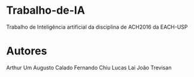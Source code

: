 # Trabalho-de-IA
Trabalho de Inteligência artificial da disciplina de ACH2016 da EACH-USP
# Autores
Arthur Um 
Augusto Calado 
Fernando Chiu 
Lucas Lai 
João Trevisan
